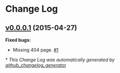 # Change Log

## [v0.0.0.1](https://github.com/ctubio/ctubio.github.io/tree/v0.0.0.1) (2015-04-27)

**Fixed bugs:**

- Missing 404 page. [\#1](https://github.com/ctubio/ctubio.github.io/issues/1)



\* *This Change Log was automatically generated by [github_changelog_generator](https://github.com/skywinder/Github-Changelog-Generator)*